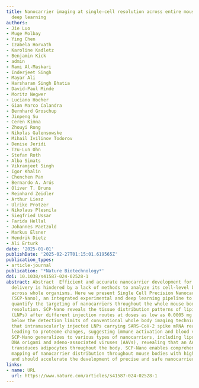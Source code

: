 ```yaml
---
title: Nanocarrier imaging at single-cell resolution across entire mouse bodies with
  deep learning
authors:
- Jie Luo
- Muge Molbay
- Ying Chen
- Izabela Horvath
- Karoline Kadletz
- Benjamin Kick
- admin
- Rami Al-Maskari
- Inderjeet Singh
- Mayar Ali
- Harsharan Singh Bhatia
- David-Paul Minde
- Moritz Negwer
- Luciano Hoeher
- Gian Marco Calandra
- Bernhard Groschup
- Jinpeng Su
- Ceren Kimna
- Zhouyi Rong
- Nikolas Galensowske
- Mihail Ivilinov Todorov
- Denise Jeridi
- Tzu-Lun Ohn
- Stefan Roth
- Alba Simats
- Vikramjeet Singh
- Igor Khalin
- Chenchen Pan
- Bernardo A. Arús
- Oliver T. Bruns
- Reinhard Zeidler
- Arthur Liesz
- Ulrike Protzer
- Nikolaus Plesnila
- Siegfried Ussar
- Farida Hellal
- Johannes Paetzold
- Markus Elsner
- Hendrik Dietz
- Ali Erturk
date: '2025-01-01'
publishDate: '2025-02-27T01:15:01.619565Z'
publication_types:
- article-journal
publication: '*Nature Biotechnology*'
doi: 10.1038/s41587-024-02528-1
abstract: Abstract  Efficient and accurate nanocarrier development for targeted drug
  delivery is hindered by a lack of methods to analyze its cell-level biodistribution
  across whole organisms. Here we present Single Cell Precision Nanocarrier Identification
  (SCP-Nano), an integrated experimental and deep learning pipeline to comprehensively
  quantify the targeting of nanocarriers throughout the whole mouse body at single-cell
  resolution. SCP-Nano reveals the tissue distribution patterns of lipid nanoparticles
  (LNPs) after different injection routes at doses as low as 0.0005 mg kg −1 —far
  below the detection limits of conventional whole body imaging techniques. We demonstrate
  that intramuscularly injected LNPs carrying SARS-CoV-2 spike mRNA reach heart tissue,
  leading to proteome changes, suggesting immune activation and blood vessel damage.
  SCP-Nano generalizes to various types of nanocarriers, including liposomes, polyplexes,
  DNA origami and adeno-associated viruses (AAVs), revealing that an AAV2 variant
  transduces adipocytes throughout the body. SCP-Nano enables comprehensive three-dimensional
  mapping of nanocarrier distribution throughout mouse bodies with high sensitivity
  and should accelerate the development of precise and safe nanocarrier-based therapeutics.
links:
- name: URL
  url: https://www.nature.com/articles/s41587-024-02528-1
---
```

